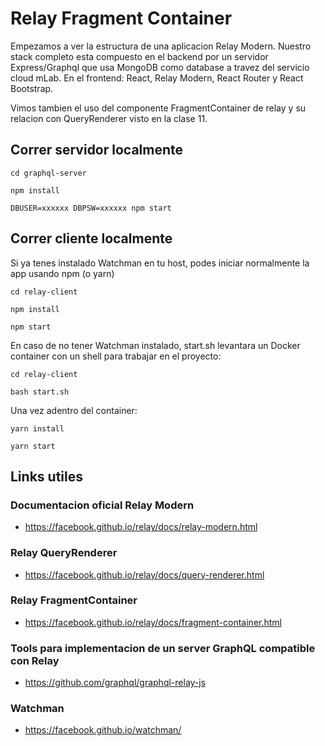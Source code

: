 # Relay Fragment Container

Empezamos a ver la estructura de una aplicacion Relay Modern. Nuestro stack completo esta compuesto en el backend por un servidor Express/Graphql que usa MongoDB como database a travez del servicio cloud mLab. En el frontend: React, Relay Modern, React Router y React Bootstrap.

Vimos tambien el uso del componente FragmentContainer de relay y su relacion con QueryRenderer visto en la clase 11.

## Correr servidor localmente

```
cd graphql-server
```
```
npm install
```
```
DBUSER=xxxxxx DBPSW=xxxxxx npm start
```

## Correr cliente localmente

Si ya tenes instalado Watchman en tu host, podes iniciar normalmente la app usando npm (o yarn)

```
cd relay-client
```
```
npm install
```
```
npm start
```

En caso de no tener Watchman instalado, start.sh levantara un Docker container con un shell para trabajar en el proyecto:

```
cd relay-client
```
```
bash start.sh
```

Una vez adentro del container:


```
yarn install
```
```
yarn start
```


## Links utiles

### Documentacion oficial Relay Modern

- https://facebook.github.io/relay/docs/relay-modern.html

### Relay QueryRenderer

- https://facebook.github.io/relay/docs/query-renderer.html

### Relay FragmentContainer

- https://facebook.github.io/relay/docs/fragment-container.html

### Tools para implementacion de un server GraphQL compatible con Relay

- https://github.com/graphql/graphql-relay-js

### Watchman

- https://facebook.github.io/watchman/

